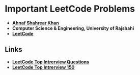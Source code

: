 # Important LeetCode Problems
- **[Ahnaf Shahrear Khan](https://github.com/ahnafshahrear)**
- **Computer Science & Engineering, University of Rajshahi**
- **[LeetCode](https://leetcode.com/u/ahnafshahrear/)**

## Links
- **[LeetCode Top Intrerview Questions](https://leetcode.com/explore/interview/card/top-interview-questions-easy/)**
- **[LeetCode Top Intrerview 150](https://leetcode.com/studyplan/top-interview-150/)**
